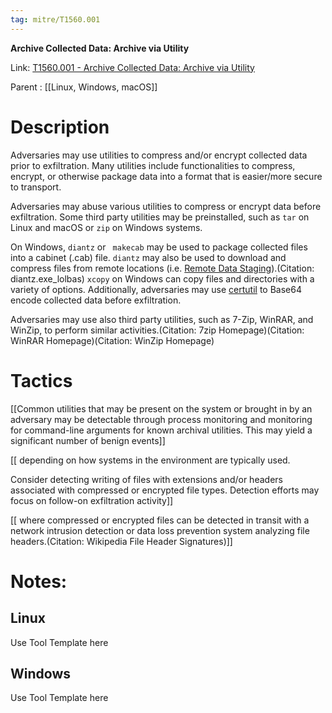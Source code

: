 ```yaml
---
tag: mitre/T1560.001
---
```


**Archive Collected Data: Archive via Utility**

Link: [T1560.001 - Archive Collected Data: Archive via Utility](https://attack.mitre.org/techniques/T1560/001)

Parent : [[Linux, Windows, macOS]]


# Description

Adversaries may use utilities to compress and/or encrypt collected data prior to exfiltration. Many utilities include functionalities to compress, encrypt, or otherwise package data into a format that is easier/more secure to transport.

Adversaries may abuse various utilities to compress or encrypt data before exfiltration. Some third party utilities may be preinstalled, such as <code>tar</code> on Linux and macOS or <code>zip</code> on Windows systems. 

On Windows, <code>diantz</code> or <code> makecab</code> may be used to package collected files into a cabinet (.cab) file. <code>diantz</code> may also be used to download and compress files from remote locations (i.e. [Remote Data Staging](https://attack.mitre.org/techniques/T1074/002)).(Citation: diantz.exe_lolbas) <code>xcopy</code> on Windows can copy files and directories with a variety of options. Additionally, adversaries may use [certutil](https://attack.mitre.org/software/S0160) to Base64 encode collected data before exfiltration. 

Adversaries may use also third party utilities, such as 7-Zip, WinRAR, and WinZip, to perform similar activities.(Citation: 7zip Homepage)(Citation: WinRAR Homepage)(Citation: WinZip Homepage)

# Tactics


[[Common utilities that may be present on the system or brought in by an adversary may be detectable through process monitoring and monitoring for command-line arguments for known archival utilities. This may yield a significant number of benign events]]

[[ depending on how systems in the environment are typically used.

Consider detecting writing of files with extensions and/or headers associated with compressed or encrypted file types. Detection efforts may focus on follow-on exfiltration activity]]

[[ where compressed or encrypted files can be detected in transit with a network intrusion detection or data loss prevention system analyzing file headers.(Citation: Wikipedia File Header Signatures)]]


# Notes:

## Linux

Use Tool Template here

## Windows

Use Tool Template here
